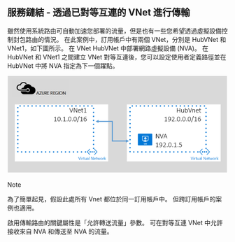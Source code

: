 ## <a name="service-chaining-transit-through-peered-vnet"></a>服務鏈結 - 透過已對等互連的 VNet 進行傳輸
雖然使用系統路由可自動加速您部署的流量，但是也有一些您希望透過虛擬設備控制封包路由的情況。
在此案例中，訂用帳戶中有兩個 VNet，分別是 HubVNet 和 VNet1，如下圖所示。 在 VNet HubVNet 中部署網路虛擬設備 (NVA)。 在 HubVNet 和 VNet1 之間建立 VNet 對等互連後，您可以設定使用者定義路徑並在 HubVNet 中將 NVA 指定為下一個躍點。

![NVA 傳輸](./media/virtual-networks-create-vnetpeering-scenario-transit-include/figure01.PNG)

> [!NOTE]
> 為了簡單起見，假設此處所有 Vnet 都位於同一訂用帳戶中。 但跨訂用帳戶的案例也適用。
> 
> 

啟用傳輸路由的關鍵屬性是「允許轉送流量」參數。 可在對等互連 VNet 中允許接收來自 NVA 和傳送至 NVA 的流量。  



<!--HONumber=Nov16_HO2-->


